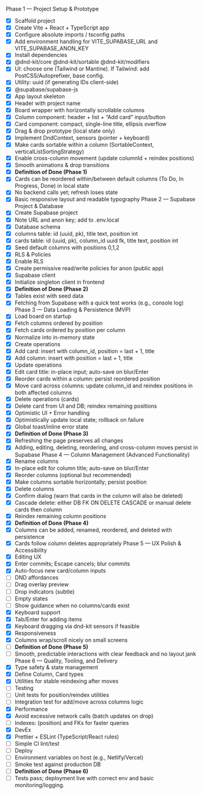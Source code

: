Phase 1 — Project Setup & Prototype
- [x] Scaffold project
- [x] Create Vite + React + TypeScript app
- [x] Configure absolute imports / tsconfig paths
- [x] Add environment handling for VITE_SUPABASE_URL and VITE_SUPABASE_ANON_KEY
- [x] Install dependencies
- [x] @dnd-kit/core @dnd-kit/sortable @dnd-kit/modifiers
- [x] UI: choose one (Tailwind or Mantine). If Tailwind: add PostCSS/Autoprefixer, base config.
- [x] Utility: uuid (if generating IDs client-side)
- [x] @supabase/supabase-js
- [x] App layout skeleton
- [x] Header with project name
- [x] Board wrapper with horizontally scrollable columns
- [x] Column component: header + list + “Add card” input/button
- [x] Card component: compact, single-line title, ellipsis overflow
- [x] Drag & drop prototype (local state only)
- [x] Implement DndContext, sensors (pointer + keyboard)
- [x] Make cards sortable within a column (SortableContext, verticalListSortingStrategy)
- [x] Enable cross-column movement (update columnId + reindex positions)
- [x] Smooth animations & drop transitions
- [x] **Definition of Done (Phase 1)**
- [x] Cards can be reordered within/between default columns (To Do, In Progress, Done) in local state
- [x] No backend calls yet; refresh loses state
- [x] Basic responsive layout and readable typography
Phase 2 — Supabase Project & Database
- [x] Create Supabase project
- [x] Note URL and anon key; add to .env.local
- [x] Database schema
- [x] columns table: id (uuid, pk), title text, position int
- [x] cards table: id (uuid, pk), column_id uuid fk, title text, position int
- [x] Seed default columns with positions 0,1,2
- [x] RLS & Policies
- [x] Enable RLS
- [x] Create permissive read/write policies for anon (public app)
- [x] Supabase client
- [x] Initialize singleton client in frontend
- [x] **Definition of Done (Phase 2)**
- [x] Tables exist with seed data
- [x] Fetching from Supabase with a quick test works (e.g., console log)
Phase 3 — Data Loading & Persistence (MVP)
- [x] Load board on startup
- [x] Fetch columns ordered by position
- [x] Fetch cards ordered by position per column
- [x] Normalize into in-memory state
- [x] Create operations
- [x] Add card: insert with column_id, position = last + 1, title
- [x] Add column: insert with position = last + 1, title
- [x] Update operations
- [x] Edit card title: in-place input; auto-save on blur/Enter
- [x] Reorder cards within a column: persist reordered position
- [x] Move card across columns: update column_id and reindex positions in both affected columns
- [x] Delete operations (cards)
- [x] Delete card from UI and DB; reindex remaining positions
- [x] Optimistic UI + Error handling
- [x] Optimistically update local state; rollback on failure
- [x] Global toast/inline error state
- [x] **Definition of Done (Phase 3)**
- [x] Refreshing the page preserves all changes
- [x] Adding, editing, deleting, reordering, and cross-column moves persist in Supabase
Phase 4 — Column Management (Advanced Functionality)
- [x] Rename columns
- [x] In-place edit for column title; auto-save on blur/Enter
- [x] Reorder columns (optional but recommended)
- [x] Make columns sortable horizontally; persist position
- [x] Delete columns
- [x] Confirm dialog (warn that cards in the column will also be deleted)
- [x] Cascade delete: either DB FK ON DELETE CASCADE or manual delete cards then column
- [x] Reindex remaining column positions
- [x] **Definition of Done (Phase 4)**
- [x] Columns can be added, renamed, reordered, and deleted with persistence
- [x] Cards follow column deletes appropriately
Phase 5 — UX Polish & Accessibility
- [x] Editing UX
- [x] Enter commits; Escape cancels; blur commits
- [x] Auto-focus new card/column inputs
- [ ] DND affordances
- [ ] Drag overlay preview
- [ ] Drop indicators (subtle)
- [ ] Empty states
- [ ] Show guidance when no columns/cards exist
- [x] Keyboard support
- [x] Tab/Enter for adding items
- [x] Keyboard dragging via dnd-kit sensors if feasible
- [x] Responsiveness
- [x] Columns wrap/scroll nicely on small screens
- [ ] **Definition of Done (Phase 5)**
- [ ] Smooth, predictable interactions with clear feedback and no layout jank
Phase 6 — Quality, Tooling, and Delivery
- [x] Type safety & state management
- [x] Define Column, Card types
- [x] Utilities for stable reindexing after moves
- [ ] Testing
- [ ] Unit tests for position/reindex utilities
- [ ] Integration test for add/move across columns logic
- [x] Performance
- [x] Avoid excessive network calls (batch updates on drop)
- [ ] Indexes: (position) and FKs for faster queries
- [x] DevEx
- [x] Prettier + ESLint (TypeScript/React rules)
- [ ] Simple CI lint/test
- [ ] Deploy
- [ ] Environment variables on host (e.g., Netlify/Vercel)
- [ ] Smoke test against production DB
- [ ] **Definition of Done (Phase 6)**
- [ ] Tests pass; deployment live with correct env and basic monitoring/logging.
